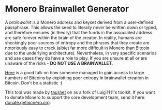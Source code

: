 # Monero Brainwallet Generator

A _brainwallet_ is a Monero address and keyset derived from a user-defined passphrase. This allows the seed to literally _never_ be written down or typed, and therefore ensures (in theory) that the funds in the associated address are safe forever within the brain of the creator. In reality, humans are shockingly poor sources of entropy and the phrases that they create are notoriously easy to crack (albiet far more difficult in Monero than Bitcoin due to the underlying architecture). Nevertheless, in very specific scenarios and use cases they do have a role to play. If you are unsure at all or are unaware of the risks - **DO NOT USE A BRAINWALLET**.

[Here](https://www.youtube.com/watch?v=foil0hzl4Pg) is a good talk on how someone managed to gain access to large numbers of Bitcoins by exploiting poor entropy in brainwallet creation in Bitcoin. Don't be a statistic :)

This tool was made by [taushet](https://www.reddit.com/user/taushet) on as a fork of Luigi1111's toolkit. If you want to donate Monero to support the core development team, send it here: [donate.getmonero.org](http://donate.getmonero.org). 
